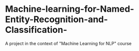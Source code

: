 # Machine-learning-for-Named-Entity-Recognition-and-Classification-
A project in the context of "Machine Learning for NLP" course
